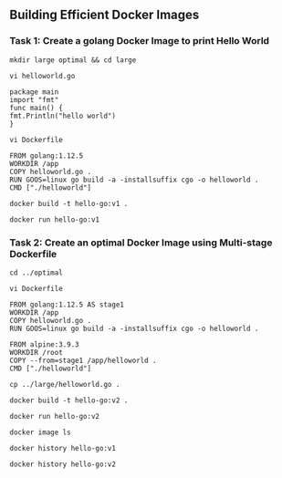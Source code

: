 ## Building Efficient Docker Images

### Task 1: Create a golang Docker Image to print Hello World
```
mkdir large optimal && cd large
```
```
vi helloworld.go
```
```
package main
import "fmt"
func main() {
fmt.Println("hello world")
}
```
```
vi Dockerfile
```
```
FROM golang:1.12.5
WORKDIR /app
COPY helloworld.go .
RUN GOOS=linux go build -a -installsuffix cgo -o helloworld .
CMD ["./helloworld"]
```
```
docker build -t hello-go:v1 .
```
```
docker run hello-go:v1
```

### Task 2: Create an optimal Docker Image using Multi-stage Dockerfile
```
cd ../optimal
```
```
vi Dockerfile
```
```
FROM golang:1.12.5 AS stage1
WORKDIR /app
COPY helloworld.go .
RUN GOOS=linux go build -a -installsuffix cgo -o helloworld .

FROM alpine:3.9.3
WORKDIR /root
COPY --from=stage1 /app/helloworld .
CMD ["./helloworld"]
```
```
cp ../large/helloworld.go .
```
```
docker build -t hello-go:v2 .
```
```
docker run hello-go:v2
```
```
docker image ls
```
```
docker history hello-go:v1
```
```
docker history hello-go:v2
```
